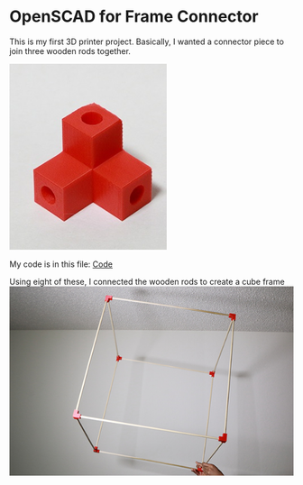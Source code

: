 # OpenSCAD for Frame Connector


This is my first 3D printer project. Basically, I wanted a connector piece to join three wooden rods together.  

![alt text](https://raw.githubusercontent.com/parmita52/3DFrameConnector/master/images/3d_Corner_pieces.jpg "Connector")                      

My code is in this file:
[Code](https://github.com/parmita52/3DFrameConnector/blob/master/src/Corner.scad)

Using eight of these, I connected the wooden rods to create a cube frame
![alt text](https://github.com/parmita52/3DFrameConnector/blob/master/images/Frame.jpg?raw=true "Frame")
